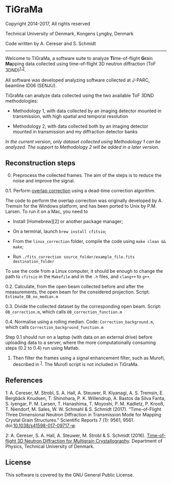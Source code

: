 TiGraMa
=========

Copyright 2014-2017, All rights reserved

Technical University of Denmark, Kongens Lyngby, Denmark

Code written by A. Cereser and S. Schmidt

--------------------------

Welcome to TiGraMa, a software suite to analyze **Ti**me-of-flight **Gr**ain **Ma**pping data collected using time-of-flight 3D neutron diffraction (ToF 3DND)<sup>[1](#myfootnote1),[2](#myfootnote2)</sup>.

All software was developed analyzing software collected at J-PARC, beamline ID06 (SENJU).

TiGraMa can analyze data collected using the two available ToF 3DND methodologies:

  - Methodology 1, with data collected by an imaging detector mounted in transmission, with high spatial and temporal resolution

  - Methodology 2, with data collected both by an imaging detector mounted in transmission and my diffraction detector banks

_In the current version, only dataset collected using Methodology 1 can be analyzed. The support to Methodology 2 will be added in a later version._

Reconstruction steps
--------------------

0. Preprocess the collected frames. The aim of the steps is to reduce the noise and improve the signal.

  0.1. Perform [overlap correction][1] using a dead-time correction algorithm.

The code to perform the overlap correction was originally developed by A. Tremsin for the Windows platform, and has been ported to Unix by P.M. Larsen. To run it on a Mac, you need to

   * Install [Homebrew][2] or another package manager;

   * On a terminal, launch `brew install cfitsio`;

   * From the `linux_correction` folder, compile the code using `make clean && make`;

   * Run `./fits_correction source_folder/example_file.fits destination_folder`

  To use the code from a Linux computer, it should be enough to change the path to `cfitsio` in the `Makefile` and in the `.h` files, and `clang++` to `g++`.

  0.2. Calculate, from the open beam collected before and after the measurements, the open beam for the considered projection. Script: `Estimate_OB_no_median.m`


  0.3. Divide the collected dataset by the corresponding open beam. Script: `OB_correction.m`, which calls `OB_correction_function.m`

  0.4. Normalise using a rolling median. Code: `Correction_background.m`, which calls `Correction_background_function.m`


  Step 0.1 should run on a laptop (with data on an external drive) before uploading data to a server, where the more computationally consuming steps (0.2 to 0.4) run using Matlab.

1. Then filter the frames using a signal enhancement filter, such as Murofi, described in <sup>[1](#myfootnote1)</sup>. The Murofi script is not included in TiGraMa.




References
----------

<a name="myfootnote1">1</a>: A. Cereser, M. Strobl, S. A. Hall, A. Steuwer, R. Kiyanagi, A. S. Tremsin, E. Bergbäck Knudsen, T. Shinohara, P. K. Willendrup, A. Bastos da Silva Fanta, S. Iyengar, P. M. Larsen, T. Hanashima, T. Moyoshi, P. M. Kadletz, P. Krooß, T. Niendorf, M. Sales, W. W. Schmahl & S. Schmidt (2017). “Time-of-Flight Three Dimensional Neutron Diffraction in Transmission Mode for Mapping Crystal Grain Structures.” Scientific Reports 7 (1): 9561, 9561. doi:[10.1038/s41598-017-09717-w](https://www.nature.com/articles/s41598-017-09717-w).

<a name="myfootnote2">2</a>: A. Cereser, S. A. Hall, A. Steuwer, M. Strobl & S. Schmidt (2016). [Time-of-flight 3D Neutron Diffraction for Multigrain Crystallography](http://findit.dtu.dk/en/catalog/2349663834). Department of Physics, Technical University of Denmark.

License
-------

This software is covered by the GNU General Public License.


[1]: http://stacks.iop.org/1748-0221/9/i=05/a=C05026?key=crossref.88229b2d88c5ffd1bc62280555bdb4a1
